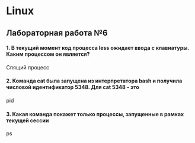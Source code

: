 # Linux
## Лабораторная работа №6

#### 1. В текущий момент код процесса less ожидает ввода с клавиатуры. Каким процессом он является?
Cпящий процесс

#### 2. Команда cat была запущена из интерпретатора bash и получила числовой идентификатор 5348. Для cat 5348 - это
pid

#### 3. Какая команда покажет только процессы, запущенные в рамках текущей сессии
ps
